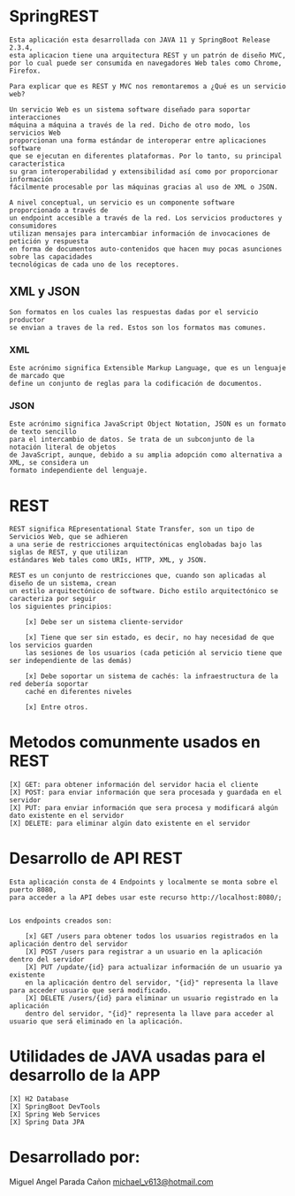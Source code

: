 # SpringREST

    Esta aplicación esta desarrollada con JAVA 11 y SpringBoot Release 2.3.4,
    esta aplicacion tiene una arquitectura REST y un patrón de diseño MVC,
    por lo cual puede ser consumida en navegadores Web tales como Chrome, Firefox.

    Para explicar que es REST y MVC nos remontaremos a ¿Qué es un servicio web?

    Un servicio Web es un sistema software diseñado para soportar interacciones
    máquina a máquina a través de la red. Dicho de otro modo, los servicios Web
    proporcionan una forma estándar de interoperar entre aplicaciones software
    que se ejecutan en diferentes plataformas. Por lo tanto, su principal característica
    su gran interoperabilidad y extensibilidad así como por proporcionar información
    fácilmente procesable por las máquinas gracias al uso de XML o JSON.

    A nivel conceptual, un servicio es un componente software proporcionado a través de
    un endpoint accesible a través de la red. Los servicios productores y consumidores
    utilizan mensajes para intercambiar información de invocaciones de petición y respuesta
    en forma de documentos auto-contenidos que hacen muy pocas asunciones sobre las capacidades
    tecnológicas de cada uno de los receptores.

## XML y JSON

    Son formatos en los cuales las respuestas dadas por el servicio productor
    se envian a traves de la red. Estos son los formatos mas comunes.

### XML
    Este acrónimo significa Extensible Markup Language, que es un lenguaje de marcado que
    define un conjunto de reglas para la codificación de documentos.

### JSON
    Este acrónimo significa JavaScript Object Notation, JSON es un formato de texto sencillo
    para el intercambio de datos. Se trata de un subconjunto de la notación literal de objetos
    de JavaScript, aunque, debido a su amplia adopción como alternativa a XML, se considera un
    formato independiente del lenguaje.

# REST

    REST significa REpresentational State Transfer, son un tipo de Servicios Web, que se adhieren
    a una serie de restricciones arquitectónicas englobadas bajo las siglas de REST, y que utilizan
    estándares Web tales como URIs, HTTP, XML, y JSON.

    REST es un conjunto de restricciones que, cuando son aplicadas al diseño de un sistema, crean
    un estilo arquitectónico de software. Dicho estilo arquitectónico se caracteriza por seguir
    los siguientes principios:

        [x] Debe ser un sistema cliente-servidor

        [x] Tiene que ser sin estado, es decir, no hay necesidad de que los servicios guarden
        las sesiones de los usuarios (cada petición al servicio tiene que ser independiente de las demás)

        [x] Debe soportar un sistema de cachés: la infraestructura de la red debería soportar
        caché en diferentes niveles

        [x] Entre otros.

# Metodos comunmente usados en REST

    [X] GET: para obtener información del servidor hacia el cliente
    [X] POST: para enviar información que sera procesada y guardada en el servidor
    [X] PUT: para enviar información que sera procesa y modificará algún dato existente en el servidor
    [X] DELETE: para eliminar algún dato existente en el servidor

# Desarrollo de API REST

    Esta aplicación consta de 4 Endpoints y localmente se monta sobre el puerto 8080,
    para acceder a la API debes usar este recurso http://localhost:8080/;


    Los endpoints creados son:

        [x] GET /users para obtener todos los usuarios registrados en la aplicación dentro del servidor
        [X] POST /users para registrar a un usuario en la aplicación dentro del servidor
        [X] PUT /update/{id} para actualizar información de un usuario ya existente
        en la aplicación dentro del servidor, "{id}" representa la llave para acceder usuario que será modificado.
        [X] DELETE /users/{id} para eliminar un usuario registrado en la aplicación
        dentro del servidor, "{id}" representa la llave para acceder al usuario que será eliminado en la aplicación.

# Utilidades de JAVA usadas para el desarrollo de la APP
    [X] H2 Database
    [X] SpringBoot DevTools
    [X] Spring Web Services
    [X] Spring Data JPA


# Desarrollado por:

Miguel Angel Parada Cañon <michael_v613@hotmail.com>

